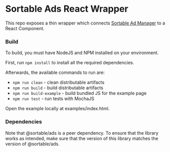 # Sortable Ads React Wrapper

This repo exposes a thin wrapper which connects [Sortable Ad Manager](https://github.com/sortable/ads) to a React Component.

### Build

To build, you must have NodeJS and NPM installed on your environment.

First, run `npm install` to install all the required dependencies.

Afterwards, the available commands to run are:

* `npm run clean` - clean distributable artifacts
* `npm run build` - build distributable artifacts
* `npm run build-example` - build bundled JS for the example page
* `npm run test` - run tests with MochaJS

Open the example locally at examples/index.html.

### Dependencies

Note that @sortable/ads is a peer dependency. To ensure that the library works as intended, make sure that the version of this library matches the version of @sortable/ads.